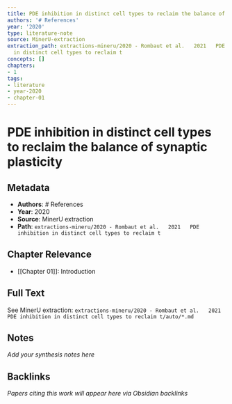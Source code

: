 ```yaml
---
title: PDE inhibition in distinct cell types to reclaim the balance of synaptic plasticity
authors: '# References'
year: '2020'
type: literature-note
source: MinerU-extraction
extraction_path: extractions-mineru/2020 - Rombaut et al.   2021   PDE inhibition
  in distinct cell types to reclaim t
concepts: []
chapters:
- 1
tags:
- literature
- year-2020
- chapter-01
---
```


# PDE inhibition in distinct cell types to reclaim the balance of synaptic plasticity

## Metadata

- **Authors**: # References
- **Year**: 2020
- **Source**: MinerU extraction
- **Path**: `extractions-mineru/2020 - Rombaut et al.   2021   PDE inhibition in distinct cell types to reclaim t`

## Chapter Relevance

- [[Chapter 01]]: Introduction

## Full Text

See MinerU extraction: `extractions-mineru/2020 - Rombaut et al.   2021   PDE inhibition in distinct cell types to reclaim t/auto/*.md`

## Notes

*Add your synthesis notes here*

## Backlinks

*Papers citing this work will appear here via Obsidian backlinks*
